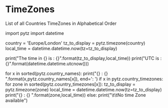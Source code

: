 # TimeZones
List of all Countries TimeZones in Alphabetical Order

import pytz
import datetime

country = 'Europe/London'
tz_to_display = pytz.timezone(country)
local_time = datetime.datetime.now(tz=tz_to_display)

print("The time in {} is : {}".format(tz_to_display,local_time))
print("UTC is : {}".format(datetime.datetime.utcnow()))

for x in sorted(pytz.country_names):
    print("{} : {} ".format(x,pytz.country_names[x]), end=':  ')
    if x in pytz.country_timezones:
        for zone in sorted(pytz.country_timezones[x]):
            tz_to_display = pytz.timezone(zone)
            local_time = datetime.datetime.now(tz=tz_to_display)
            print("{} : {} ".format(zone,local_time))
    else:
        print("\t\tNo time Zone available")
